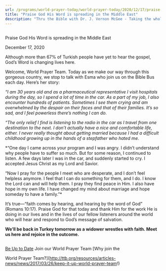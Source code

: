 ```yaml
---
url: /programs/world-prayer-today/world-prayer-today/2020/12/17/praise-god-his-word-is-spreading-in-the-middle-east
title: "Praise God His Word is spreading in the Middle East"
description: "Thru the Bible with Dr. J. Vernon McGee - Taking the whole Word to the whole world"
---
```







## 
 Praise God His Word is spreading in the Middle East


December 17, 2020




Although more than 67% of Turkish people have yet to hear the gospel, God’s Word is changing lives here.

Welcome, World Prayer Team. Today as we make our way through this gorgeous country, we stop to talk with Esma who join us on the Bible Bus each day. Here’s her story:  


*“I am 30 years old and as a pharmaceutical representative I visit hospitals during the day, so I spend a lot of time in the car. As a part of my job, I also encounter hundreds of patients. Sometimes I see them crying and am overwhelmed by the despair on their faces and that of their families. It’s so sad, and I feel powerless there’s nothing I can do.* 

*“The only relief I find is listening to the radio in the car as I travel from one destination to the next. I don’t actually have a nice and comfortable life, either. I never really thought about getting married because I had a difficult childhood growing up in the hands of a stepfather who hated me.* 

*“One day I came across your program and I was angry. I didn’t understand why people have to suffer so much. But for some reason, I continued to listen. A few days later I was in the car, and suddenly started to cry. I accepted Jesus Christ as my Lord and Savior.   
  
“Now I pray for the people I meet who are desperate, and I don’t feel helpless anymore. I feel that I can do something for them, and I do. I know the Lord can and will help them. I pray they find peace in Him. I also have hope in my own life. I have changed my mind about marriage and hope someday to have a family.”*

It’s true—“faith comes by hearing, and hearing by the word of God” (Romans 10:17). Praise God for that today and thank Him for the work He is doing in our lives and in the lives of our fellow listeners around the world who will hear and respond to God’s message of salvation.

**We’ll be back in Turkey tomorrow as a widower wrestles with faith. Meet us here and rejoice in the outcome.**







## 




[Be Up to Date](http://feeds.feedburner.com/WorldPrayerToday "World Prayer Today RSS Feed")
Join our World Prayer Team
[Why join the  

World Prayer Team?](http://ttb.org/resources/articles-news/news/2017/03/26/keep-it-up-world-prayer-team!)




